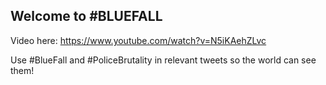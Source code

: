 ## Welcome to #BLUEFALL

Video here:  https://www.youtube.com/watch?v=N5iKAehZLvc

Use #BlueFall and #PoliceBrutality in relevant tweets so the world can see them!
